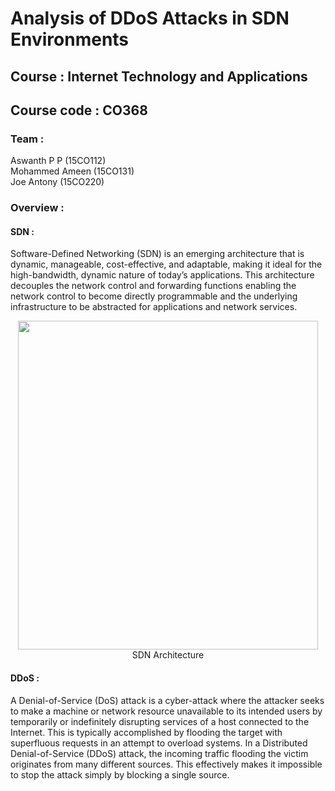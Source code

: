 # Analysis of DDoS Attacks in SDN Environments

## Course : Internet Technology and Applications 
## Course code : CO368

### Team : 
Aswanth P P (15CO112) <br>
Mohammed Ameen (15CO131) <br>
Joe Antony (15CO220) <br>

### Overview :
#### SDN :
Software-Defined Networking (SDN) is an emerging architecture that is dynamic, manageable, cost-effective, and adaptable, making it ideal for the high-bandwidth, dynamic nature of today’s applications. This architecture decouples the network control and forwarding functions enabling the network control to become directly programmable and the underlying infrastructure to be abstracted for applications and network services.<br>

<p align="center">
  <img width="480" height="526" src="https://qmonnet.github.io/whirl-offload/img/misc/sdn.svg"><br>
  <a align="center"> SDN Architecture </a>
</p>

#### DDoS :
A Denial-of-Service (DoS) attack is a cyber-attack where the attacker seeks to make a machine or network resource unavailable to its intended users by temporarily or indefinitely disrupting services of a host connected to the Internet. This is typically accomplished by flooding the target with superfluous requests in an attempt to overload systems.
In a Distributed Denial-of-Service (DDoS) attack, the incoming traffic flooding the victim originates from many different sources. This effectively makes it impossible to stop the attack simply by blocking a single source.

